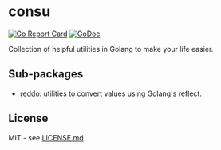 # consu

[![Go Report Card](https://goreportcard.com/badge/github.com/btnguyen2k/consu)](https://goreportcard.com/report/github.com/btnguyen2k/consu)
[![GoDoc](https://godoc.org/github.com/btnguyen2k/consu?status.svg)](https://godoc.org/github.com/btnguyen2k/consu)

Collection of helpful utilities in Golang to make your life easier.

## Sub-packages

- [reddo](reddo/): utilities to convert values using Golang's reflect.

## License

MIT - see [LICENSE.md](LICENSE.md).
